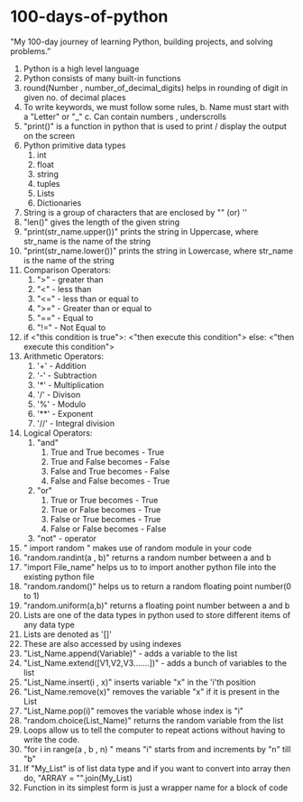 # 100-days-of-python
"My 100-day journey of learning Python, building projects, and solving problems.”
1. Python is a high level language
2. Python consists of many built-in functions
3. round(Number , number_of_decimal_digits) helps in rounding of digit in given no. of decimal places
4. To write keywords, we must follow some rules,
    b. Name must start with a "Letter" or "_"
    c. Can contain numbers , underscrolls
5. "print()" is a function in python that is used to print / display the output on the screen
6. Python primitive data types
      1. int
      2. float
      3. string
      4. tuples
      5. Lists
      6. Dictionaries
7. String is a group of characters that are enclosed by "" (or) ''
8. "len()" gives the length of the given string
9. "print(str_name.upper())" prints the string in Uppercase, where str_name is the name of the string
10. "print(str_name.lower())" prints the string in Lowercase, where str_name is the name of the string
11. Comparison Operators:
    1. ">" - greater than
    2. "<" - less than
    3. "<=" - less than or equal to
    4. ">=" - Greater than or equal to
    5. "==" - Equal to
    6. "!=" - Not Equal to
12. if <"this condition is true">:
         <"then execute this condition">
    else:
         <"then execute this condition">
13. Arithmetic Operators:
    1. '+' - Addition
    2. '-' - Subtraction
    3. '*' - Multiplication
    4. '/' - Divison
    5. '%' - Modulo
    6. '**' - Exponent
    7. '//' - Integral division
14. Logical Operators:
    1. "and"
       1. True and True becomes - True
       2. True and False becomes - False
       3. False and True becomes - False
       4. False and False becomes - True
    2. "or"
       1. True or True becomes - True
       2. True or False becomes - True
       3. False or True becomes - True
       4. False or False becomes - False
    3. "not" - operator
15. " import random " makes use of random module in your code
16. "random.randint(a , b)" returns a random number between a and b
17. "import File_name" helps us to to import another python file into the existing python file
18. "random.random()" helps us to return a random floating point number(0 to 1)
19. "random.uniform(a,b)" returns a floating point number between a and b
20. Lists are one of the data types in python used to store different items of any data type
21. Lists are denoted as '[]'
22. These are also accessed by using indexes
23. "List_Name.append(Variable)" - adds a variable to the list
24. "List_Name.extend([V1,V2,V3.......])" - adds a bunch of variables to the list
25. "List_Name.insert(i , x)" inserts variable "x" in the 'i'th position
26. "List_Name.remove(x)" removes the variable "x" if it is present in the List
27. "List_Name.pop(i)" removes the variable whose index is "i"
28. "random.choice(List_Name)" returns the random variable from the list
29. Loops allow us to tell the computer to repeat actions without having to write the code.
30. "for i in range(a , b , n) " means "i" starts from and increments by "n" till "b"
31. If "My_List" is of list data type and if you want to convert into array then do, "ARRAY = "".join(My_List)
32. Function in its simplest form is just a wrapper name for a block of code
